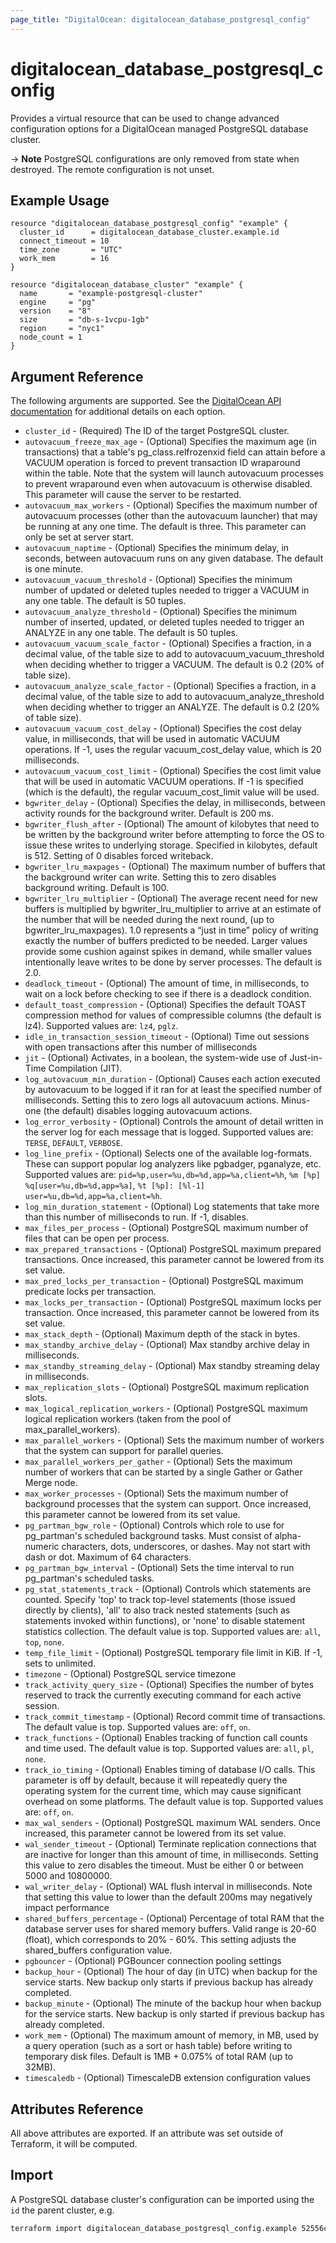 ```yaml
---
page_title: "DigitalOcean: digitalocean_database_postgresql_config"
---
```


# digitalocean\_database\_postgresql\_config

Provides a virtual resource that can be used to change advanced configuration
options for a DigitalOcean managed PostgreSQL database cluster.

-> **Note** PostgreSQL configurations are only removed from state when destroyed. The remote configuration is not unset.

## Example Usage

```hcl
resource "digitalocean_database_postgresql_config" "example" {
  cluster_id      = digitalocean_database_cluster.example.id
  connect_timeout = 10
  time_zone       = "UTC"
  work_mem        = 16
}

resource "digitalocean_database_cluster" "example" {
  name       = "example-postgresql-cluster"
  engine     = "pg"
  version    = "8"
  size       = "db-s-1vcpu-1gb"
  region     = "nyc1"
  node_count = 1
}
```

## Argument Reference

The following arguments are supported. See the [DigitalOcean API documentation](https://docs.digitalocean.com/reference/api/api-reference/#operation/databases_patch_config)
for additional details on each option.

* `cluster_id` - (Required)  The ID of the target PostgreSQL cluster.
* `autovacuum_freeze_max_age` - (Optional)  Specifies the maximum age (in transactions) that a table's pg_class.relfrozenxid field can attain before a VACUUM operation is forced to prevent transaction ID wraparound within the table. Note that the system will launch autovacuum processes to prevent wraparound even when autovacuum is otherwise disabled. This parameter will cause the server to be restarted.
* `autovacuum_max_workers` - (Optional)  Specifies the maximum number of autovacuum processes (other than the autovacuum launcher) that may be running at any one time. The default is three. This parameter can only be set at server start.
* `autovacuum_naptime` - (Optional)  Specifies the minimum delay, in seconds, between autovacuum runs on any given database. The default is one minute.
* `autovacuum_vacuum_threshold` - (Optional)  Specifies the minimum number of updated or deleted tuples needed to trigger a VACUUM in any one table. The default is 50 tuples.
* `autovacuum_analyze_threshold` - (Optional)  Specifies the minimum number of inserted, updated, or deleted tuples needed to trigger an ANALYZE in any one table. The default is 50 tuples.
* `autovacuum_vacuum_scale_factor` - (Optional)  Specifies a fraction, in a decimal value, of the table size to add to autovacuum_vacuum_threshold when deciding whether to trigger a VACUUM. The default is 0.2 (20% of table size).
* `autovacuum_analyze_scale_factor` - (Optional)  Specifies a fraction, in a decimal value, of the table size to add to autovacuum_analyze_threshold when deciding whether to trigger an ANALYZE. The default is 0.2 (20% of table size).
* `autovacuum_vacuum_cost_delay` - (Optional)  Specifies the cost delay value, in milliseconds, that will be used in automatic VACUUM operations. If -1, uses the regular vacuum_cost_delay value, which is 20 milliseconds.
* `autovacuum_vacuum_cost_limit` - (Optional)  Specifies the cost limit value that will be used in automatic VACUUM operations. If -1 is specified (which is the default), the regular vacuum_cost_limit value will be used.
* `bgwriter_delay` - (Optional)  Specifies the delay, in milliseconds, between activity rounds for the background writer. Default is 200 ms.
* `bgwriter_flush_after` - (Optional)  The amount of kilobytes that need to be written by the background writer before attempting to force the OS to issue these writes to underlying storage. Specified in kilobytes, default is 512. Setting of 0 disables forced writeback.
* `bgwriter_lru_maxpages` - (Optional)  The maximum number of buffers that the background writer can write. Setting this to zero disables background writing. Default is 100.
* `bgwriter_lru_multiplier` - (Optional)  The average recent need for new buffers is multiplied by bgwriter_lru_multiplier to arrive at an estimate of the number that will be needed during the next round, (up to bgwriter_lru_maxpages). 1.0 represents a “just in time” policy of writing exactly the number of buffers predicted to be needed. Larger values provide some cushion against spikes in demand, while smaller values intentionally leave writes to be done by server processes. The default is 2.0.
* `deadlock_timeout` - (Optional)  The amount of time, in milliseconds, to wait on a lock before checking to see if there is a deadlock condition.
* `default_toast_compression` - (Optional)  Specifies the default TOAST compression method for values of compressible columns (the default is lz4). Supported values are: `lz4`, `pglz`.
* `idle_in_transaction_session_timeout` - (Optional)  Time out sessions with open transactions after this number of milliseconds
* `jit` - (Optional)  Activates, in a boolean, the system-wide use of Just-in-Time Compilation (JIT).
* `log_autovacuum_min_duration` - (Optional)  Causes each action executed by autovacuum to be logged if it ran for at least the specified number of milliseconds. Setting this to zero logs all autovacuum actions. Minus-one (the default) disables logging autovacuum actions.
* `log_error_verbosity` - (Optional)  Controls the amount of detail written in the server log for each message that is logged. Supported values are: `TERSE`, `DEFAULT`, `VERBOSE`.
* `log_line_prefix` - (Optional)  Selects one of the available log-formats. These can support popular log analyzers like pgbadger, pganalyze, etc. Supported values are: `pid=%p,user=%u,db=%d,app=%a,client=%h`, `%m [%p] %q[user=%u,db=%d,app=%a]`, `%t [%p]: [%l-1] user=%u,db=%d,app=%a,client=%h`.
* `log_min_duration_statement` - (Optional)  Log statements that take more than this number of milliseconds to run. If -1, disables.
* `max_files_per_process` - (Optional)  PostgreSQL maximum number of files that can be open per process.
* `max_prepared_transactions` - (Optional)  PostgreSQL maximum prepared transactions. Once increased, this parameter cannot be lowered from its set value.
* `max_pred_locks_per_transaction` - (Optional)  PostgreSQL maximum predicate locks per transaction.
* `max_locks_per_transaction` - (Optional)  PostgreSQL maximum locks per transaction. Once increased, this parameter cannot be lowered from its set value.
* `max_stack_depth` - (Optional)  Maximum depth of the stack in bytes.
* `max_standby_archive_delay` - (Optional)  Max standby archive delay in milliseconds.
* `max_standby_streaming_delay` - (Optional)  Max standby streaming delay in milliseconds.
* `max_replication_slots` - (Optional)  PostgreSQL maximum replication slots.
* `max_logical_replication_workers` - (Optional)  PostgreSQL maximum logical replication workers (taken from the pool of max_parallel_workers).
* `max_parallel_workers` - (Optional)  Sets the maximum number of workers that the system can support for parallel queries.
* `max_parallel_workers_per_gather` - (Optional)  Sets the maximum number of workers that can be started by a single Gather or Gather Merge node.
* `max_worker_processes` - (Optional)  Sets the maximum number of background processes that the system can support. Once increased, this parameter cannot be lowered from its set value.
* `pg_partman_bgw_role` - (Optional)  Controls which role to use for pg_partman's scheduled background tasks. Must consist of alpha-numeric characters, dots, underscores, or dashes. May not start with dash or dot. Maximum of 64 characters.
* `pg_partman_bgw_interval` - (Optional)  Sets the time interval to run pg_partman's scheduled tasks.
* `pg_stat_statements_track` - (Optional)  Controls which statements are counted. Specify 'top' to track top-level statements (those issued directly by clients), 'all' to also track nested statements (such as statements invoked within functions), or 'none' to disable statement statistics collection. The default value is top. Supported values are: `all`, `top`, `none`.
* `temp_file_limit` - (Optional)  PostgreSQL temporary file limit in KiB. If -1, sets to unlimited.
* `timezone` - (Optional)  PostgreSQL service timezone
* `track_activity_query_size` - (Optional)  Specifies the number of bytes reserved to track the currently executing command for each active session.
* `track_commit_timestamp` - (Optional)  Record commit time of transactions. The default value is top. Supported values are: `off`, `on`.
* `track_functions` - (Optional)  Enables tracking of function call counts and time used. The default value is top. Supported values are: `all`, `pl`, `none`.
* `track_io_timing` - (Optional)  Enables timing of database I/O calls. This parameter is off by default, because it will repeatedly query the operating system for the current time, which may cause significant overhead on some platforms. The default value is top. Supported values are: `off`, `on`.
* `max_wal_senders` - (Optional)  PostgreSQL maximum WAL senders. Once increased, this parameter cannot be lowered from its set value.
* `wal_sender_timeout` - (Optional)  Terminate replication connections that are inactive for longer than this amount of time, in milliseconds. Setting this value to zero disables the timeout. Must be either 0 or between 5000 and 10800000.
* `wal_writer_delay` - (Optional)  WAL flush interval in milliseconds. Note that setting this value to lower than the default 200ms may negatively impact performance
* `shared_buffers_percentage` - (Optional)  Percentage of total RAM that the database server uses for shared memory buffers. Valid range is 20-60 (float), which corresponds to 20% - 60%. This setting adjusts the shared_buffers configuration value.
* `pgbouncer` - (Optional)  PGBouncer connection pooling settings
* `backup_hour` - (Optional)  The hour of day (in UTC) when backup for the service starts. New backup only starts if previous backup has already completed.
* `backup_minute` - (Optional)  The minute of the backup hour when backup for the service starts. New backup is only started if previous backup has already completed.
* `work_mem` - (Optional)  The maximum amount of memory, in MB, used by a query operation (such as a sort or hash table) before writing to temporary disk files. Default is 1MB + 0.075% of total RAM (up to 32MB).
* `timescaledb` - (Optional)  TimescaleDB extension configuration values

## Attributes Reference

All above attributes are exported. If an attribute was set outside of Terraform, it will be computed.

## Import

A PostgreSQL database cluster's configuration can be imported using the `id` the parent cluster, e.g.

```bash
terraform import digitalocean_database_postgresql_config.example 52556c07-788e-4d41-b8a7-c796432197d1
```
